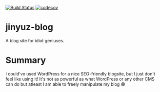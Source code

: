 [![Build Status](https://travis-ci.org/YujinYuz/jinyuz-blog.svg?branch=master)](https://travis-ci.org/YujinYuz/jinyuz-blog)
[![codecov](https://codecov.io/gh/YujinYuz/jinyuz-blog/branch/master/graph/badge.svg)](https://codecov.io/gh/YujinYuz/jinyuz-blog)

# jinyuz-blog
A blog site for idiot geniuses.

# Summary
I could've used WordPress for a nice SEO-friendly blogsite, but I just don't feel like using it!
It's not as powerful as what WordPress or any other CMS can do but atleast I am able to freely
manipulate my blog :smile:
